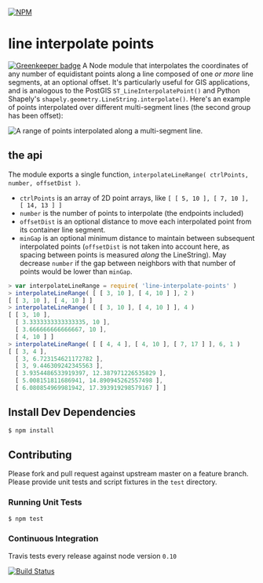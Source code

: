 [![NPM](https://nodei.co/npm/line-interpolate-points.png?downloads=true&stars=true)](https://nodei.co/npm/line-interpolate-points/)

# line interpolate points

[![Greenkeeper badge](https://badges.greenkeeper.io/pelias/line-interpolate-points.svg)](https://greenkeeper.io/)
A Node module that interpolates the coordinates of any number of equidistant points along a line composed of one *or
more* line segments, at an optional offset. It's particularly useful for GIS applications, and is analogous to the
PostGIS `ST_LineInterpolatePoint()` and Python Shapely's `shapely.geometry.LineString.interpolate()`. Here's an example
of points interpolated over different multi-segment lines (the second group has been offset):

![A range of points interpolated along a multi-segment line.](https://raw.githubusercontent.com/pelias/line-interpolate-points/master/line_points_interpolation.png)

## the api
The module exports a single function, `interpolateLineRange( ctrlPoints, number, offsetDist )`.
  - `ctrlPoints` is an array of 2D point arrays, like `[ [ 5, 10 ], [ 7, 10 ], [ 14, 13 ] ]`
  - `number` is the number of points to interpolate (the endpoints included)
  - `offsetDist` is an optional distance to move each interpolated point from its container line segment.
  - `minGap` is an optional minimum distance to maintain between subsequent interpolated points (`offsetDist` is not
    taken into account here, as spacing between points is measured *along* the LineString). May decrease `number` if
    the gap between neighbors with that number of points would be lower than `minGap`.

```javascript
> var interpolateLineRange = require( 'line-interpolate-points' )
> interpolateLineRange( [ [ 3, 10 ], [ 4, 10 ] ], 2 )
[ [ 3, 10 ], [ 4, 10 ] ]
> interpolateLineRange( [ [ 3, 10 ], [ 4, 10 ] ], 4 )
[ [ 3, 10 ],
  [ 3.3333333333333335, 10 ],
  [ 3.666666666666667, 10 ],
  [ 4, 10 ] ]
> interpolateLineRange( [ [ 4, 4 ], [ 4, 10 ], [ 7, 17 ] ], 6, 1 )
[ [ 3, 4 ],
  [ 3, 6.723154621172782 ],
  [ 3, 9.446309242345563 ],
  [ 3.9354486533919397, 12.387971226535829 ],
  [ 5.008151811686941, 14.890945262557498 ],
  [ 6.080854969981942, 17.393919298579167 ] ]
```

## Install Dev Dependencies

```bash
$ npm install
```

## Contributing

Please fork and pull request against upstream master on a feature branch. Please provide unit tests and script fixtures
in the `test` directory.

### Running Unit Tests

```bash
$ npm test
```

### Continuous Integration

Travis tests every release against node version `0.10`

[![Build Status](https://travis-ci.org/pelias/line-interpolate-points.svg)](https://travis-ci.org/pelias/line-interpolate-points)
